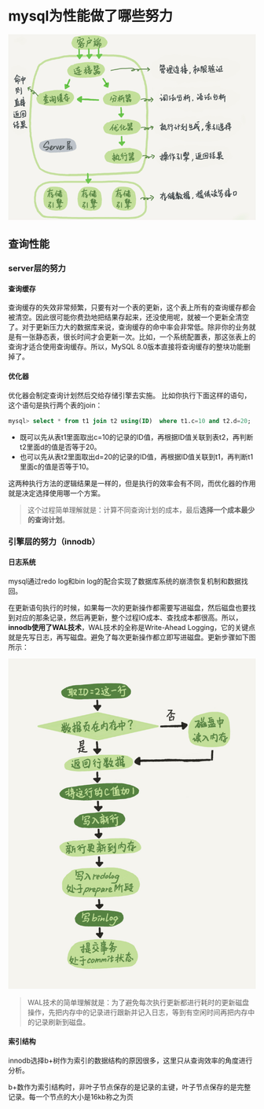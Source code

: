 # mysql为性能做了哪些努力

<img src="./picture/mysql架构图.png" >

## 查询性能

### server层的努力

#### 查询缓存

查询缓存的失效非常频繁，只要有对一个表的更新，这个表上所有的查询缓存都会被清空。因此很可能你费劲地把结果存起来，还没使用呢，就被一个更新全清空了。对于更新压力大的数据库来说，查询缓存的命中率会非常低。除非你的业务就是有一张静态表，很长时间才会更新一次。比如，一个系统配置表，那这张表上的查询才适合使用查询缓存。所以，MySQL 8.0版本直接将查询缓存的整块功能删掉了。

#### 优化器

优化器会制定查询计划然后交给存储引擎去实施。
比如你执行下面这样的语句，这个语句是执行两个表的join：

```sql
mysql> select * from t1 join t2 using(ID)  where t1.c=10 and t2.d=20;
```

- 既可以先从表t1里面取出c=10的记录的ID值，再根据ID值关联到表t2，再判断t2里面d的值是否等于20。
- 也可以先从表t2里面取出d=20的记录的ID值，再根据ID值关联到t1，再判断t1里面c的值是否等于10。

这两种执行方法的逻辑结果是一样的，但是执行的效率会有不同，而优化器的作用就是决定选择使用哪一个方案。
> 这个过程简单理解就是：计算不同查询计划的成本，最后**选择一个成本最少的查询计划**。

### 引擎层的努力（innodb）

#### 日志系统

mysql通过redo log和bin log的配合实现了数据库系统的崩溃恢复机制和数据找回。

在更新语句执行的时候，如果每一次的更新操作都需要写进磁盘，然后磁盘也要找到对应的那条记录，然后再更新，整个过程IO成本、查找成本都很高。所以，**innodb使用了WAL技术**，WAL技术的全称是Write-Ahead Logging，它的关键点就是先写日志，再写磁盘。避免了每次更新操作都立即写进磁盘。更新步骤如下图所示：

<img src="./picture/更新语句执行过程.png">

> WAL技术的简单理解就是：为了避免每次执行更新都进行耗时的更新磁盘操作，先把内存中的记录进行跟新并记入日志，等到有空闲时间再把内存中的记录刷新到磁盘。

#### 索引结构

innodb选择b+树作为索引的数据结构的原因很多，这里只从查询效率的角度进行分析。  

b+数作为索引结构时，非叶子节点保存的是记录的主键，叶子节点保存的是完整记录。每一个节点的大小是16kb称之为页